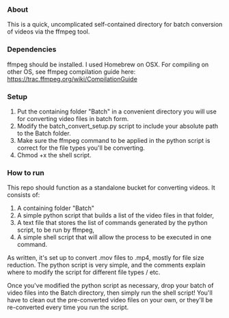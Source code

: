### About ###
This is a quick, uncomplicated self-contained directory for batch conversion of videos via the ffmpeg tool.

### Dependencies ###
ffmpeg should be installed. I used Homebrew on OSX.
For compiling on other OS,  see ffmpeg compilation guide here: https://trac.ffmpeg.org/wiki/CompilationGuide

### Setup ###
1. Put the containing folder "Batch" in a convenient directory you will use for converting video files in batch form.
2. Modify the batch_convert_setup.py script to include your absolute path to the Batch folder.
3. Make sure the ffmpeg command to be applied in the python script is correct for the file types you'll be converting.
4. Chmod +x the shell script.

### How to run ###
This repo should function as a standalone bucket for converting videos.
It consists of:
1. A containing folder "Batch"
2. A simple python script that builds a list of the video files in that folder,
3. A text file that stores the list of commands generated by the python script, to be run by ffmpeg,
4. A simple shell script that will allow the process to be executed in one command.

As written, it's set up to convert .mov files to .mp4, mostly for file size reduction.
The python script is very simple, and the comments explain where to modify the script for different file types / etc.

Once you've modified the python script as necessary, drop your batch of video files into the Batch directory, then simply run the shell script!
You'll have to clean out the pre-converted video files on your own, or they'll be re-converted every time you run the script.

